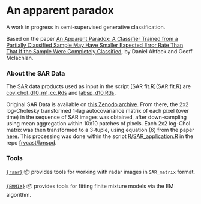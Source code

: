 # An apparent paradox

A work in progress in semi-supervised generative classification. 

Based on the paper [An Apparent Paradox: A Classifier Trained from a Partially Classified Sample May Have Smaller Expected Error Rate Than That If the Sample Were Completely Classified](https://arxiv.org/abs/1910.09189), by Daniel Ahfock and Geoff Mclachlan.

### About the SAR Data

The SAR data products used as input in the script [SAR fit.R](SAR fit.R) are [cov_chol_d10_m1_cc.Rds](cov_chol_d10_m1_cc.Rds) and [labsp_d10.Rds](labsp_d10.Rds).

Original SAR Data is available on [this Zenodo archive](https://zenodo.org/record/4008883). From there, the 2x2 log-Cholesky transformed 1-lag autocovariance matrix of each pixel (over time) in the sequence of SAR images was obtained, after down-sampling using mean aggregation within 10x10 patches of pixels. Each 2x2 log-Chol matrix was then transformed to a 3-tuple, using equation (6) from the paper [here]( https://arxiv.org/pdf/2008.03454.pdf). This processing was done within the script [R/SAR_application.R](https://github.com/frycast/kmspd/blob/master/R/SAR_application.R) in the repo [frycast/kmspd](https://github.com/frycast/kmspd).

### Tools

[`{rsar}`](https://github.com/frycast/rsar) :package: provides tools for working with radar images in `SAR_matrix` format.

[`{EMMIX}`](https://github.com/suren-rathnayake/EMMIXmfa) :package: provides tools for fitting finite mixture models via the EM algorithm.
